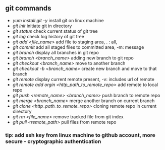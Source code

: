 ## git commands

- *yum install git -y*      install git on linux machine
- *git init*                initiate git in directory
- *git status*              check current status of git tree
- *git log*                 check log history of git tree
- *git add <file_name>*     add file to staging area, . : all, 
- *git commit*              add all staged files to committed area, -m: message
- *git branch*              display all branches in git repo
- *git branch <branch_name>* adding new branch to git repo
- *git checkout <branch_name>* move to another branch
- *git checkout -b <branch_name>* create new branch and move to that branch
- *git remote*              display current remote present, -v: includes url of remote
- *git remote add orgin <http_path_to_remote_repo>* add remote to local repo
- *git push <remote_name> <branch_name>* push branch to remote repo
- *git merge <branch_name>* merge another branch on current branch
- *git clone <http_path_to_remote_repo>* cloning remote repo in current directory
- *git rm <file_name>* remove tracked file from git index
- *git pull <remote_path>* pull files from remote repo


### tip: add ssh key from linux machine to github account, more secure - cryptographic authentication
